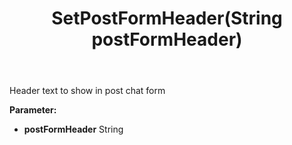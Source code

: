 ﻿---
uid: crmscript_ref_NSChatWidgetSettings_SetPostFormHeader
title: SetPostFormHeader(String postFormHeader)
intellisense: NSChatWidgetSettings.SetPostFormHeader
keywords: NSChatWidgetSettings, GetPostFormHeader
so.topic: reference
---

Header text to show in post chat form

**Parameter:** 
 - **postFormHeader** String

